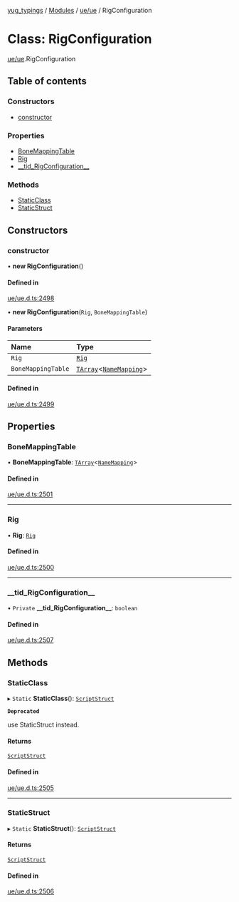 [yug_typings](../README.md) / [Modules](../modules.md) / [ue/ue](../modules/ue_ue.md) / RigConfiguration

# Class: RigConfiguration

[ue/ue](../modules/ue_ue.md).RigConfiguration

## Table of contents

### Constructors

- [constructor](ue_ue.RigConfiguration.md#constructor)

### Properties

- [BoneMappingTable](ue_ue.RigConfiguration.md#bonemappingtable)
- [Rig](ue_ue.RigConfiguration.md#rig)
- [\_\_tid\_RigConfiguration\_\_](ue_ue.RigConfiguration.md#__tid_rigconfiguration__)

### Methods

- [StaticClass](ue_ue.RigConfiguration.md#staticclass)
- [StaticStruct](ue_ue.RigConfiguration.md#staticstruct)

## Constructors

### constructor

• **new RigConfiguration**()

#### Defined in

[ue/ue.d.ts:2498](https://github.com/YugMetaverse/yug_typings/blob/b7d9b19/ue/ue.d.ts#L2498)

• **new RigConfiguration**(`Rig`, `BoneMappingTable`)

#### Parameters

| Name | Type |
| :------ | :------ |
| `Rig` | [`Rig`](ue_ue.Rig.md) |
| `BoneMappingTable` | [`TArray`](../interfaces/ue_puerts.TArray.md)<[`NameMapping`](ue_ue.NameMapping.md)\> |

#### Defined in

[ue/ue.d.ts:2499](https://github.com/YugMetaverse/yug_typings/blob/b7d9b19/ue/ue.d.ts#L2499)

## Properties

### BoneMappingTable

• **BoneMappingTable**: [`TArray`](../interfaces/ue_puerts.TArray.md)<[`NameMapping`](ue_ue.NameMapping.md)\>

#### Defined in

[ue/ue.d.ts:2501](https://github.com/YugMetaverse/yug_typings/blob/b7d9b19/ue/ue.d.ts#L2501)

___

### Rig

• **Rig**: [`Rig`](ue_ue.Rig.md)

#### Defined in

[ue/ue.d.ts:2500](https://github.com/YugMetaverse/yug_typings/blob/b7d9b19/ue/ue.d.ts#L2500)

___

### \_\_tid\_RigConfiguration\_\_

• `Private` **\_\_tid\_RigConfiguration\_\_**: `boolean`

#### Defined in

[ue/ue.d.ts:2507](https://github.com/YugMetaverse/yug_typings/blob/b7d9b19/ue/ue.d.ts#L2507)

## Methods

### StaticClass

▸ `Static` **StaticClass**(): [`ScriptStruct`](ue_ue.ScriptStruct.md)

**`Deprecated`**

use StaticStruct instead.

#### Returns

[`ScriptStruct`](ue_ue.ScriptStruct.md)

#### Defined in

[ue/ue.d.ts:2505](https://github.com/YugMetaverse/yug_typings/blob/b7d9b19/ue/ue.d.ts#L2505)

___

### StaticStruct

▸ `Static` **StaticStruct**(): [`ScriptStruct`](ue_ue.ScriptStruct.md)

#### Returns

[`ScriptStruct`](ue_ue.ScriptStruct.md)

#### Defined in

[ue/ue.d.ts:2506](https://github.com/YugMetaverse/yug_typings/blob/b7d9b19/ue/ue.d.ts#L2506)
